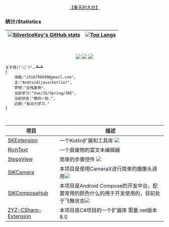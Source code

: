 
<p align="center">
    <a href="https://blog.silvericekey.top">【春天的大白】</a>
</p>

### 统计/Statistics

| [![SilverIceKey's GitHub stats](https://github-readme-stats.vercel.app/api?username=SilverIceKey&show_icons=true&show=reviews,discussions_started,discussions_answered,prs_merged,prs_merged_percentage)](https://github.com/anuraghazra/github-readme-stats) | [![Top Langs](https://github-readme-stats.vercel.app/api/top-langs/?username=SilverIceKey&langs_count=8&layout=donut&hide=html,css,fluent,scss,stylus)](https://github.com/anuraghazra/github-readme-stats) |
| :------------------------------------------------------------------------------------------------------------------------------------------------------------------------------------------------------------------------------------------------------------: | :--------------------------------------------------------------------------------------------------------------------------------------------------------------------------------------------------------------: |

<br>

<p align="center">
<img src="https://img.shields.io/badge/language-kotlin-orange.svg"/>
<img src="https://img.shields.io/badge/language-java-green.svg"/>
<img src="https://img.shields.io/badge/license-MIT-blue"/>
</p>

```
关于我(╯‵□′)╯︵┻━┻
{
    油箱:"z516798599@gmail.com",
    主:"Android(java/kotlin)",
    梦想:"全栈废物",
    当前学习:"Vue/JS/Spring/JNI",
    当前状态:"懒的一批.",
    近期:"有动力学习."
}
```
<br>

| 项目                                                         | 描述                                                         |
| ------------------------------------------------------------ | ------------------------------------------------------------ |
| [SKExtension](https://github.com/SilverIceKey/SIKExtension)  | 一个Kotlin扩展和工具库 <img src="https://jitpack.io/v/SilverIceKey/SIKExtension.svg"/> |
| [RichText](https://github.com/SilverIceKey/RichText)         | 一个挺废物的富文本编辑器                                     |
| [StepsView](https://github.com/SilverIceKey/StepsView)       | 简单的步骤控件 <img src="https://jitpack.io/v/SilverIceKey/StepsView.svg"/> |
| [SIKCamera](https://github.com/SilverIceKey/SIKCamera)       | 本项目是使用CameraX进行简单的摄像头调用[![](https://jitpack.io/v/SilverIceKey/SIKCamera.svg)](https://jitpack.io/#SilverIceKey/SIKCamera) |
| [SIKComposeHub](https://github.com/SilverIceKey/SIKComposeHub) | 本项目是Android Compose的开发中台，配置常用的颜色什么的用于开发使用的，目前处于飞舞状态[![](https://jitpack.io/v/SilverIceKey/SIKComposeHub.svg)](https://jitpack.io/#SilverIceKey/SIKComposeHub) |
| [ZYZ-CSharp-Extension](https://github.com/ZYZ-Labs/ZYZ-CSharp-Extension) | 本项目是C#项目的一个扩展库 需要.net版本8.0                   |

